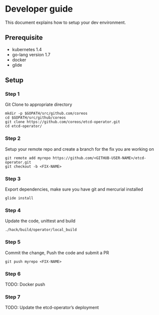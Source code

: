 # Developer guide 
This document explains how to setup your dev environment. 

## Prerequisite 
- kubernetes 1.4 
- go-lang version 1.7
- docker 
- glide 

## Setup
### Step 1
Git Clone to appropriate directory
```
mkdir -p $GOPATH/src/github.com/coreos
cd $GOPATH/src/github/coreos
git clone https://github.com/coreos/etcd-operator.git
cd etcd-operator/
```
### Step 2
Setup your remote repo and create a branch for the fix you are working on
```
git remote add myrepo https://github.com/<GITHUB-USER-NAME>/etcd-operator.git
git checkout -b <FIX-NAME>
```
### Step 3
Export dependencies, make sure you have git and mercurial installed
```
glide install
```
### Step 4
Update the code, unittest and build
```
./hack/build/operator/local_build
```
### Step 5
Commit the change, Push the code and submit a PR
```
git push myrepo <FIX-NAME> 
```
### Step 6
TODO: Docker push
### Step 7
TODO: Update the etcd-operator’s deployment
